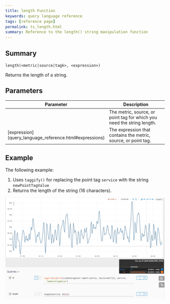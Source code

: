 ```yaml
---
title: length Function
keywords: query language reference
tags: [reference page]
permalink: ts_length.html
summary: Reference to the length() string manipulation function
---
```

## Summary
```
length(<metric|source|tagk>, <expression>)
```
Returns the length of a string.

## Parameters
<table style="width: 100%;">
<tbody>
<thead>
<tr><th width="20%">Parameter</th><th width="80%">Description</th></tr>
</thead>
<tr>
<td markdown="span"><metric|source|tagk></td>
<td>The metric, source, or point tag for which you need the string length.</td></tr><tr>
<td markdown="span"> [expression](query_language_reference.html#expressions)</td>
<td>The expression that contains the metric, source, or point tag.</td></tr>
</tbody>
</table>


## Example

The following example:
1. Uses `taggify()` for replacing the point tag `service` with the string `newPointTagValue`
2. Returns the length of the string (16 characters).

![ts length](images/ts_length.png)
